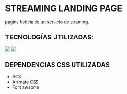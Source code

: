 # STREAMING LANDING PAGE

pagina ficticia de un servicio de straming.

## TECNOLOGÍAS UTILIZADAS:

<img src='https://img.shields.io/badge/-HTML-742d29?style=flat&logo=html5'></img>
<img src='https://img.shields.io/badge/-CSS-2c3ff0?style=flat&logo=css3'></img>

## DEPENDENCIAS CSS UTILIZADAS

- AOS
- Animate CSS
- Font awsome

